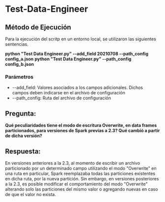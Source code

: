 # Test-Data-Engineer

## Método de Ejecución

Para la ejecución del scritp en un entorno local, se utilizaron las siguientes sentencias.

**python "Test Data Engineer.py" --add_field 20210708 --path_config config_a.json**
**python "Test Data Engineer.py" --path_config config_b.json**

### Parámetros
* --add_field: Valores asociados a los campos adicionales. Dichos campos deben indicarse en el archivo de configuración
* --path_config: Ruta del archivo de configuración

## Pregunta: 
**Qué peculiaridades tiene el modo de escritura Overwrite, en data frames particionados, para versiones de Spark previas a 2.3? Qué cambió a partir de dicha versión?**

## Respuesta:
En versiones anteriores a la 2.3, al momento de escribir un archivo particionado por un determinado campo utilizando el modo "Overwrite" en una ruta 
en particular, Spark reemplazaba todas las particiones existentes en dicha ruta, por la nueva partición. Sin embargo, en versiones posteriores a la 2.3,
es posible modificar el comportamiento del modo "Overwrite" alterando solo las particiones del mismo valor o agregando nuevas en caso de que el valor
no exista.